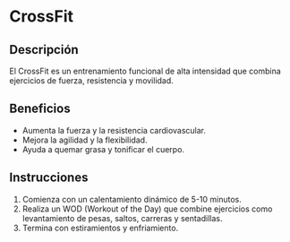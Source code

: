 # CrossFit

## Descripción
El CrossFit es un entrenamiento funcional de alta intensidad que combina ejercicios de fuerza, resistencia y movilidad.

## Beneficios
- Aumenta la fuerza y la resistencia cardiovascular.
- Mejora la agilidad y la flexibilidad.
- Ayuda a quemar grasa y tonificar el cuerpo.

## Instrucciones
1. Comienza con un calentamiento dinámico de 5-10 minutos.
2. Realiza un WOD (Workout of the Day) que combine ejercicios como levantamiento de pesas, saltos, carreras y sentadillas.
3. Termina con estiramientos y enfriamiento.


